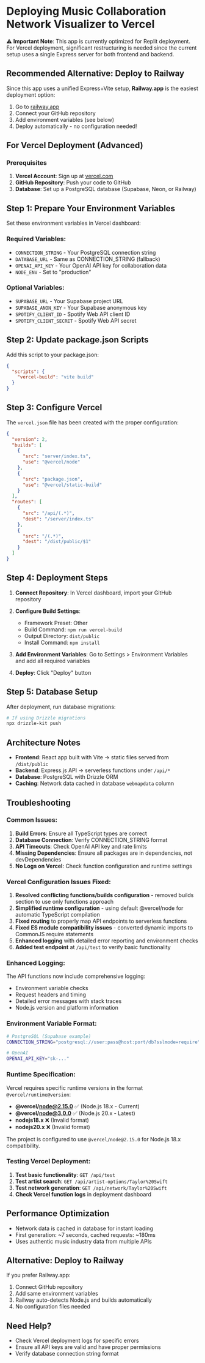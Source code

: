 # Deploying Music Collaboration Network Visualizer to Vercel

⚠️ **Important Note**: This app is currently optimized for Replit deployment. For Vercel deployment, significant restructuring is needed since the current setup uses a single Express server for both frontend and backend.

## Recommended Alternative: Deploy to Railway

Since this app uses a unified Express+Vite setup, **Railway.app** is the easiest deployment option:

1. Go to [railway.app](https://railway.app)
2. Connect your GitHub repository
3. Add environment variables (see below)
4. Deploy automatically - no configuration needed!

## For Vercel Deployment (Advanced)

### Prerequisites

1. **Vercel Account**: Sign up at [vercel.com](https://vercel.com)
2. **GitHub Repository**: Push your code to GitHub
3. **Database**: Set up a PostgreSQL database (Supabase, Neon, or Railway)

## Step 1: Prepare Your Environment Variables

Set these environment variables in Vercel dashboard:

### Required Variables:
- `CONNECTION_STRING` - Your PostgreSQL connection string
- `DATABASE_URL` - Same as CONNECTION_STRING (fallback)
- `OPENAI_API_KEY` - Your OpenAI API key for collaboration data
- `NODE_ENV` - Set to "production"

### Optional Variables:
- `SUPABASE_URL` - Your Supabase project URL
- `SUPABASE_ANON_KEY` - Your Supabase anonymous key
- `SPOTIFY_CLIENT_ID` - Spotify Web API client ID
- `SPOTIFY_CLIENT_SECRET` - Spotify Web API secret

## Step 2: Update package.json Scripts

Add this script to your package.json:
```json
{
  "scripts": {
    "vercel-build": "vite build"
  }
}
```

## Step 3: Configure Vercel

The `vercel.json` file has been created with the proper configuration:

```json
{
  "version": 2,
  "builds": [
    {
      "src": "server/index.ts",
      "use": "@vercel/node"
    },
    {
      "src": "package.json", 
      "use": "@vercel/static-build"
    }
  ],
  "routes": [
    {
      "src": "/api/(.*)",
      "dest": "/server/index.ts"
    },
    {
      "src": "/(.*)",
      "dest": "/dist/public/$1"
    }
  ]
}
```

## Step 4: Deployment Steps

1. **Connect Repository**: In Vercel dashboard, import your GitHub repository
2. **Configure Build Settings**:
   - Framework Preset: Other
   - Build Command: `npm run vercel-build`
   - Output Directory: `dist/public`
   - Install Command: `npm install`

3. **Add Environment Variables**: Go to Settings > Environment Variables and add all required variables

4. **Deploy**: Click "Deploy" button

## Step 5: Database Setup

After deployment, run database migrations:

```bash
# If using Drizzle migrations
npx drizzle-kit push
```

## Architecture Notes

- **Frontend**: React app built with Vite → static files served from `/dist/public`
- **Backend**: Express.js API → serverless functions under `/api/*`
- **Database**: PostgreSQL with Drizzle ORM
- **Caching**: Network data cached in database `webmapdata` column

## Troubleshooting

### Common Issues:

1. **Build Errors**: Ensure all TypeScript types are correct
2. **Database Connection**: Verify CONNECTION_STRING format
3. **API Timeouts**: Check OpenAI API key and rate limits
4. **Missing Dependencies**: Ensure all packages are in dependencies, not devDependencies
5. **No Logs on Vercel**: Check function configuration and runtime settings

### Vercel Configuration Issues Fixed:

1. **Resolved conflicting functions/builds configuration** - removed builds section to use only functions approach
2. **Simplified runtime configuration** - using default @vercel/node for automatic TypeScript compilation
3. **Fixed routing** to properly map API endpoints to serverless functions
4. **Fixed ES module compatibility issues** - converted dynamic imports to CommonJS require statements
5. **Enhanced logging** with detailed error reporting and environment checks  
6. **Added test endpoint** at `/api/test` to verify basic functionality

### Enhanced Logging:

The API functions now include comprehensive logging:
- Environment variable checks
- Request headers and timing
- Detailed error messages with stack traces
- Node.js version and platform information

### Environment Variable Format:

```bash
# PostgreSQL (Supabase example)
CONNECTION_STRING="postgresql://user:pass@host:port/db?sslmode=require"

# OpenAI
OPENAI_API_KEY="sk-..."
```

### Runtime Specification:

Vercel requires specific runtime versions in the format `@vercel/runtime@version`:
- **@vercel/node@2.15.0** ✅ (Node.js 18.x - Current)
- **@vercel/node@3.0.0** ✅ (Node.js 20.x - Latest)
- **nodejs18.x** ❌ (Invalid format)
- **nodejs20.x** ❌ (Invalid format)

The project is configured to use `@vercel/node@2.15.0` for Node.js 18.x compatibility.

### Testing Vercel Deployment:

1. **Test basic functionality**: `GET /api/test`
2. **Test artist search**: `GET /api/artist-options/Taylor%20Swift`
3. **Test network generation**: `GET /api/network/Taylor%20Swift`
4. **Check Vercel function logs** in deployment dashboard

## Performance Optimization

- Network data is cached in database for instant loading
- First generation: ~7 seconds, cached requests: ~180ms
- Uses authentic music industry data from multiple APIs

## Alternative: Deploy to Railway

If you prefer Railway.app:

1. Connect GitHub repository
2. Add same environment variables
3. Railway auto-detects Node.js and builds automatically
4. No configuration files needed

## Need Help?

- Check Vercel deployment logs for specific errors
- Ensure all API keys are valid and have proper permissions
- Verify database connection string format